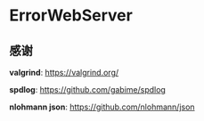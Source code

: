 # ErrorWebServer


## 感谢
**valgrind**: https://valgrind.org/

**spdlog**: https://github.com/gabime/spdlog

**nlohmann json**: https://github.com/nlohmann/json